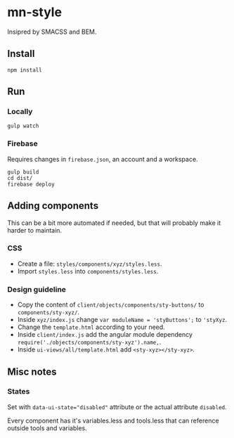 # mn-style

Insipred by SMACSS and BEM.

## Install

    npm install
    
## Run

### Locally

    gulp watch
    
### Firebase

Requires changes in `firebase.json`, an account and a workspace. 
    
    gulp build
    cd dist/
    firebase deploy
    
## Adding components

This can be a bit more automated if needed, but that will probably make it harder to maintain.

### CSS

* Create a file: `styles/components/xyz/styles.less`.
* Import `styles.less` into `components/styles.less`.

### Design guideline

* Copy the content of `client/objects/components/sty-buttons/` to `components/sty-xyz/`.
* Inside `xyz/index.js` change `var moduleName = 'styButtons';` to `'styXyz`.
* Change the `template.html` according to your need. 
* Inside `client/index.js` add the angular module dependency `require('./objects/components/sty-xyz').name,`.
* Inside `ui-views/all/template.html` add `<sty-xyz></sty-xyz>`.

## Misc notes

### States

Set with `data-ui-state="disabled"` attribute or the actual attribute `disabled`.

Every component has it's variables.less and tools.less that can reference outside tools and variables.
